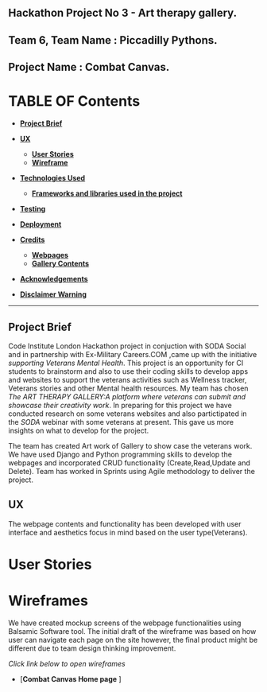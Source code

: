 ## **Hackathon Project No 3 - Art therapy gallery.**
**Team 6, Team Name : Piccadilly Pythons.**
---
## Project Name : Combat Canvas.

# **TABLE OF Contents**

* [**Project Brief**](#Project-Brief)

* [**UX** ](#UX)
    * [**User Stories**](#User-Stories)
    * [**Wireframe** ](#Wireframe)

* [**Technologies Used**](#Technologies-Used)
    * [**Frameworks and libraries used in the project**](#Frameworks-and-libraries-used-in-the-project)
* [ **Testing**](#Testing)
* [ **Deployment**](#Deployment)
* [**Credits** ](#Credits)
    * [**Webpages** ](#Sites)
    * [ **Gallery Contents**](#Gallery)
 * [**Acknowledgements** ](#Acknowledgements)
 * [**Disclaimer Warning**](#Disclaimer-Warning)

---

## Project Brief
Code Institute London Hackathon project in conjuction with SODA Social and in partnership with Ex-Military Careers.COM ,came up with the initiative *supporting Veterans Mental Health*. This project is an opportunity for CI students to brainstorm and also to use their coding skills to develop apps and websites to support the veterans activities such as Wellness tracker, Veterans stories and other Mental health resources.
My team has chosen *The ART THERAPY GALLERY:A platform where veterans can submit and showcase their creativity work*.
In preparing for this project we have conducted research on some veterans websites and also partictipated in the *SODA* webinar with some veterans at present. This gave us more insights on what to develop for the project. 

The team has created Art work of Gallery to show case the veterans work. We have used Django and Python programming skills to develop the webpages and incorporated CRUD functionality (Create,Read,Update and Delete). Team has worked in Sprints using Agile methodology to deliver the project.

## UX 

The webpage contents and functionality has been developed with user interface and aesthetics focus in mind based on the user type(Veterans).

# User Stories

# Wireframes
We have created mockup screens of the webpage functionalities using Balsamic Software tool.
The initial draft of the wireframe was based on how user can navigate each page on the site however, the final product might be different due to team design thinking improvement.

 *Click link below to open wireframes* 

* [**Combat Canvas Home page** ]

